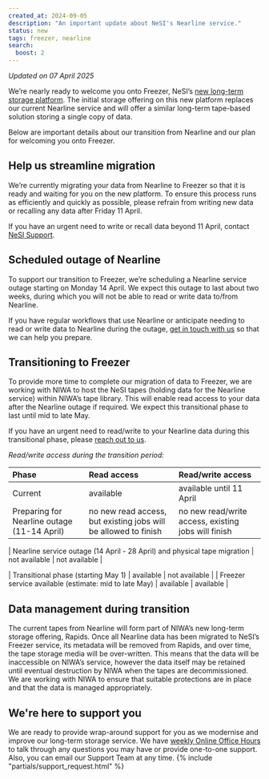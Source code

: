 ```yaml
---
created_at: 2024-09-05
description: "An important update about NeSI's Nearline service."
status: new
tags: freezer, nearline
search:
  boost: 2
---
```


_Updated on 07 April 2025_

We’re nearly ready to welcome you onto Freezer, NeSI’s [new long-term storage platform](https://www.nesi.org.nz/case-studies/deeper-dive-nesis-platform-refresh-part-1). The initial storage offering on this new platform replaces our current Nearline service and will offer a similar long-term tape-based solution storing a single copy of data.

Below are important details about our transition from Nearline and our plan for welcoming you onto Freezer. 

## Help us streamline migration

We’re currently migrating your data from Nearline to Freezer so that it is ready and waiting for you on the new platform. To ensure this process runs as efficiently and quickly as possible, please refrain from writing new data or recalling any data after Friday 11 April. 

If you have an urgent need to write or recall data beyond 11 April, contact [NeSI Support](mailto:support@nesi.org.nz).

## Scheduled outage of Nearline

To support our transition to Freezer, we’re scheduling a Nearline service outage starting on Monday 14 April. We expect this outage to last about two weeks, during which you will not be able to read or write data to/from Nearline. 

If you have regular workflows that use Nearline or anticipate needing to read or write data to Nearline during the outage, [get in touch with us](mailto:support@nesi.org.nz) so that we can help you prepare.

## Transitioning to Freezer

To provide more time to complete our migration of data to Freezer, we are working with NIWA to host the NeSI tapes (holding data for the Nearline service) within NIWA’s tape library. This will enable read access to your data after the Nearline outage if required. We expect this transitional phase to last until mid to late May. 

If you have an urgent need to read/write to your Nearline data during this transitional phase, please [reach out to us](mailto:support@nesi.org.nz).  

_Read/write access during the transition period:_


| Phase                                         | Read access                           | Read/write access                        |
|:-----------------------------------------------|:--------------------------------------|:----------------------------------------|
| Current                                   | available                             | available until 11 April                |
| Preparing for Nearline outage (11-14 April)| no new read access, but existing jobs will be allowed to finish | no new read/write access, existing jobs will finish |

| Nearline service outage (14 April - 28 April) and physical tape migration | not available                         | not available                            |

| Transitional phase (starting May 1)       | available                             | not available                            |
| Freezer service available (estimate: mid to late May) | available                             | available                                |


## Data management during transition

The current tapes from Nearline will form part of NIWA’s new long-term storage offering, Rapids. Once all Nearline data has been migrated to NeSI’s Freezer service, its metadata will be removed from Rapids, and over time, the tape storage media will be over-written. This means that the data will be inaccessible on NIWA’s service, however the data itself may be retained until eventual destruction by NIWA when the tapes are decommissioned. We are working with NIWA to ensure that suitable protections are in place and that the data is managed appropriately.

## We're here to support you

We are ready to provide wrap-around support for you as we modernise and improve our long-term storage service. We have
[weekly Online Office Hours](../../Getting_Started/Getting_Help/Weekly_Online_Office_Hours.md) to talk through any questions you may have or provide one-to-one support. Also, you can email our Support Team at any time. {% include "partials/support_request.html" %}

